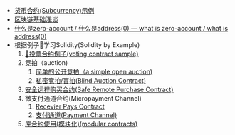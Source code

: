 - [货币合约(Subcurrency)示例](./subcurrency-sample.sol)
- [区块链基础浅谈](./BlockchainBasics.md)
- [什么是zero-account / 什么是address(0) — what is zero-account / what is address(0)](./WhatIsZeroAccount.md)
- 根据例子🌰学习Solidity(Solidity by Example)
  1. [🌰投票合约例子(voting contract sample)](./voting-sample.sol)
  2. 竞拍（auction)
     1. [简单的公开竞拍（a simple open auction)](./simple-open-auction.sol)
     2. [私密竞拍/盲拍(Blind Auction Contract)](./blind-auction.sol)
  3. [安全远程购买合约(Safe Remote Purchase Contract)](./safe-remote-purchase.sol)
  4. 微支付通道合约(Micropayment Channel)
     1. [Recevier Pays Contract](./Micropayment/receiver-pays.sol)
     2. [支付通道(Payment Channel)](./Micropayment/simple-payment-channel.sol)
  5. [库合约使用(模块化)(modular contracts)](./modular-contracts-sample.sol)
